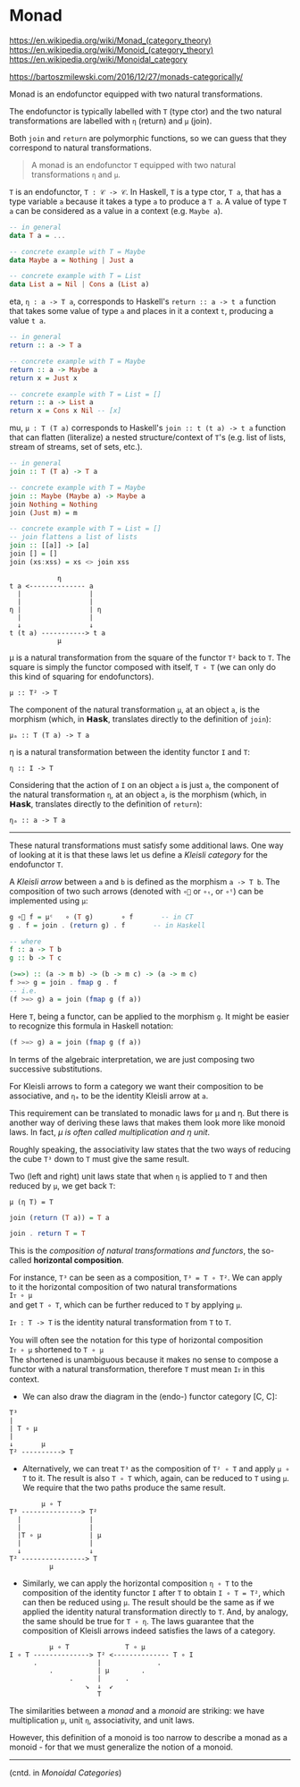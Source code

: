 # Monad

https://en.wikipedia.org/wiki/Monad_(category_theory)
https://en.wikipedia.org/wiki/Monoid_(category_theory)
https://en.wikipedia.org/wiki/Monoidal_category


https://bartoszmilewski.com/2016/12/27/monads-categorically/

Monad is an endofunctor equipped with two natural transformations.

The endofunctor is typically labelled with `T` (type ctor) and the two natural transformations are labelled with `η` (return) and `μ` (join).

Both `join` and `return` are polymorphic functions, so we can guess that they correspond to natural transformations.

> A monad is an endofunctor `T` equipped with two natural transformations `η` and `μ`.


`T` is an endofunctor, `T : 𝒞 -> 𝒞`. In Haskell, `T` is a type ctor, `T a`, that has a type variable `a` because it takes a type `a` to produce a `T a`. A value of type `T a` can be considered as a value in a context (e.g. `Maybe a`).

```hs
-- in general
data T a = ...

-- concrete example with T = Maybe
data Maybe a = Nothing | Just a

-- concrete example with T = List
data List a = Nil | Cons a (List a)
```

eta, `η : a -> T a`, corresponds to Haskell's `return :: a -> t a` function that takes some value of type `a` and places in it a context `t`, producing a value `t a`.

```hs
-- in general
return :: a -> T a

-- concrete example with T = Maybe
return :: a -> Maybe a
return x = Just x

-- concrete example with T = List = []
return :: a -> List a
return x = Cons x Nil -- [x]
```

mu, `μ : T (T a)` corresponds to Haskell's `join :: t (t a) -> t a` function that can flatten (literalize) a nested structure/context of `T`'s (e.g. list of lists, stream of streams, set of sets, etc.).

```hs
-- in general
join :: T (T a) -> T a

-- concrete example with T = Maybe
join :: Maybe (Maybe a) -> Maybe a
join Nothing = Nothing
join (Just m) = m

-- concrete example with T = List = []
-- join flattens a list of lists
join :: [[a]] -> [a]
join [] = []
join (xs:xss) = xs <> join xss
```


```
            η
t a <-------------- a
  |                 |
  |                 |
η |                 | η
  |                 |
  ↓                 ↓
t (t a) -----------> t a
            μ
```


μ is a natural transformation from the square of the functor `T²` back to `T`. The square is simply the functor composed with itself, `T ∘ T` (we can only do this kind of squaring for endofunctors).

`μ :: T² -> T`

The component of the natural transformation `μ`, at an object `a`, is the morphism (which, in 𝗛𝗮𝘀𝗸, translates directly to the definition of `join`):

`μₐ :: T (T a) -> T a`

η is a natural transformation between the identity functor `I` and `T`:

`η :: I -> T`

Considering that the action of `I` on an object `a` is just `a`, the component of the natural transformation `η`, at an object `a`, is the morphism (which, in 𝗛𝗮𝘀𝗸, translates directly to the definition of `return`):

`ηₐ :: a -> T a`

---

These natural transformations must satisfy some additional laws. One way of looking at it is that these laws let us define a *Kleisli category* for the endofunctor `T`.

A *Kleisli arrow* between `a` and `b` is defined as the morphism `a -> T b`. The composition of two such arrows (denoted with `∘ͭ` or `∘ₜ`, or `∘ᵗ`) can be implemented using `μ`:

```hs
g ∘ͭ f = μᶜ   ∘ (T g)       ∘ f       -- in CT
g . f = join . (return g) . f       -- in Haskell

-- where
f :: a -> T b
g :: b -> T c

(>=>) :: (a -> m b) -> (b -> m c) -> (a -> m c)
f >=> g = join . fmap g . f
-- i.e.
(f >=> g) a = join (fmap g (f a))
```

Here `T`, being a functor, can be applied to the morphism `g`. It might be easier to recognize this formula in Haskell notation:

```hs
(f >=> g) a = join (fmap g (f a))
```

In terms of the algebraic interpretation, we are just composing two successive substitutions.


For Kleisli arrows to form a category we want their composition to be associative, and `ηₐ` to be the identity Kleisli arrow at `a`.

This requirement can be translated to monadic laws for μ and η. But there is another way of deriving these laws that makes them look more like monoid laws. In fact, *μ is often called multiplication and η unit*.

Roughly speaking, the associativity law states that the two ways of reducing the cube `T³` down to `T` must give the same result.


Two (left and right) unit laws state that when `η` is applied to `T` and then reduced by `μ`, we get back `T`:

`μ (η T) = T`

```hs
join (return (T a)) = T a

join . return T = T
```

This is the *composition of natural transformations and functors*, the so-called **horizontal composition**.

For instance, `T³` can be seen as a composition, `T³ = T ∘ T²`. We can apply to it the horizontal composition of two natural transformations    
`Iᴛ ∘ μ`    
and get `T ∘ T`, which can be further reduced to `T` by applying `μ`.

`Iᴛ : T -> T` is the identity natural transformation from `T` to `T`.

You will often see the notation for this type of horizontal composition    
`Iᴛ ∘ μ`     shortened to     `T ∘ μ`   
The shortened is unambiguous because it makes no sense to compose a functor with a natural transformation, therefore `T` must mean `Iᴛ` in this context.

* We can also draw the diagram in the (endo-) functor category [C, C]:

```
T³
|
| T ∘ μ
|
↓       μ
T² ----------> T
```

* Alternatively, we can treat `T³` as the composition of `T² ∘ T` and apply 
`μ ∘ T` to it. The result is also `T ∘ T` which, again, can be reduced to `T` using `μ`. We require that the two paths produce the same result.


```
        μ ∘ T
T³ ---------------> T²
  |                 |
  |                 |
  |T ∘ μ            | μ
  |                 |
  ↓                 ↓
T² ----------------> T
          μ
```

* Similarly, we can apply the horizontal composition `η ∘ T` to the composition of the identity functor `I` after `T` to obtain `I ∘ T = T²`, which can then be reduced using `μ`. The result should be the same as if we applied the identity natural transformation directly to `T`. And, by analogy, the same should be true for `T ∘ η`. The laws guarantee that the composition of Kleisli arrows indeed satisfies the laws of a category.

```
          μ ∘ T              T ∘ μ
I ∘ T --------------> T² <-------------- T ∘ I
      .               |              .
          .           | μ        .
               .      |      .
                   ↘  ↓  ↙
                      T
```

The similarities between a *monad* and a *monoid* are striking: we have multiplication `μ`, unit `η`, associativity, and unit laws.

However, this definition of a monoid is too narrow to describe a monad as a monoid - for that we must generalize the notion of a monoid.


---

(cntd. in *Monoidal Categories*)
